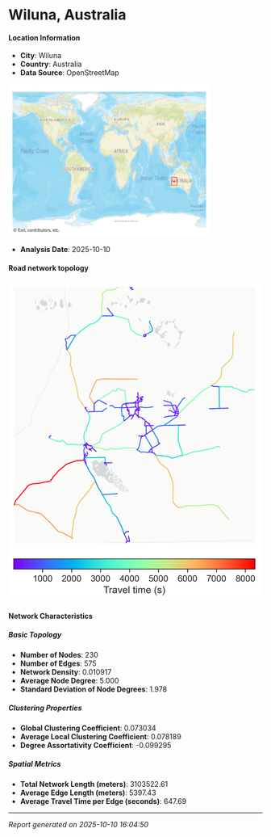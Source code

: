 # Wiluna, Australia

#### Location Information

- **City**: Wiluna
- **Country**: Australia
- **Data Source**: OpenStreetMap
<img src="Wiluna_location.png" alt="Wiluna Location Map" width="400" />

- **Analysis Date**: 2025-10-10

#### Road network topology

<img src="Wiluna_network_map.png" alt="Wiluna Road Network Map" width="500"/>

#### Network Characteristics

##### Basic Topology

- **Number of Nodes**: 230
- **Number of Edges**: 575
- **Network Density**: 0.010917
- **Average Node Degree**: 5.000
- **Standard Deviation of Node Degrees**: 1.978

##### Clustering Properties

- **Global Clustering Coefficient**: 0.073034
- **Average Local Clustering Coefficient**: 0.078189
- **Degree Assortativity Coefficient**: -0.099295

##### Spatial Metrics

- **Total Network Length (meters)**: 3103522.61
- **Average Edge Length (meters)**: 5397.43
- **Average Travel Time per Edge (seconds)**: 647.69

---
*Report generated on 2025-10-10 16:04:50*
